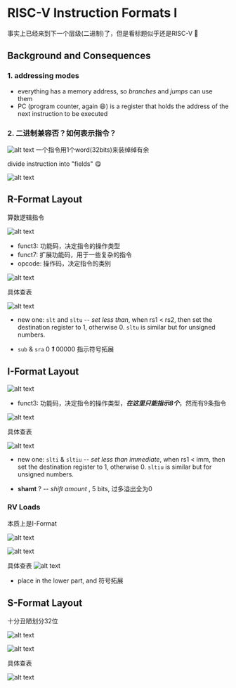 # RISC-V Instruction Formats I

事实上已经来到下一个层级(二进制)了，但是看标题似乎还是RISC-V :thinking:
## Background and Consequences
### 1. addressing modes
- everything has a memory address, so *branches* and *jumps* can use them
- PC (program counter, again :smile:) is a register that holds the address of the next instruction to be executed

### 2. 二进制兼容否？如何表示指令？
![alt text](image.png)
一个指令用1个word(32bits)来装绰绰有余

divide instruction into "fields" :yum:

![alt text](image-1.png)

## R-Format Layout
算数逻辑指令

![alt text](image-2.png)
- funct3: 功能码，决定指令的操作类型
- funct7: 扩展功能码，用于一些复杂的指令
- opcode: 操作码，决定指令的类别

![alt text](image-3.png)

具体查表

![alt text](image-4.png)
- new one: `slt` and `sltu` -- *set less than*, when rs1 < rs2, then set the destination register to 1, otherwise 0. `sltu` is similar but for unsigned numbers.

- `sub` & `sra` 0 ***1*** 00000 指示符号拓展


## I-Format Layout
![alt text](image-5.png)
- funct3: 功能码，决定指令的操作类型，***在这里只能指示8个***，然而有9条指令

![alt text](image-6.png)

具体查表

![alt text](image-7.png)

- new one: `slti` & `sltiu` -- *set less than immediate*, when rs1 < imm, then set the destination register to 1, otherwise 0. `sltiu` is similar but for unsigned numbers.

- **shamt** ? -- *shift amount* , 5 bits, 过多溢出全为0


### RV Loads
本质上是I-Format

![alt text](image-8.png)

![alt text](image-9.png)

具体查表
![alt text](image-10.png)
- place in the lower part, and 符号拓展

## S-Format Layout
十分丑陋划分32位

![alt text](image-11.png)

![alt text](image-12.png)

具体查表


![alt text](image-13.png)
